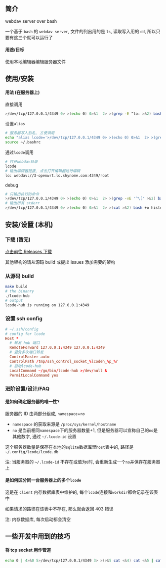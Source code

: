 ## 简介

webdav server over bash

一个基于 `bash` 的 `webdav server`, 文件的列出用的是 `ls`, 读取写入用的 `dd`, 所以只要有这三个就可以运行了

#### 用途/目标

使用本地编辑器编辑服务器文件

## 使用/安装

#### 用法 (在服务器上)

直接调用

```sh
>/dev/tcp/127.0.0.1/4349 0> >(echo 0) 0>&1  2> >(grep -E ^lo: >&2) bash +o history -i -s -- -x
```

设置`alias`

```sh
# 服务器写入别名, 方便调用
echo "alias lcode='>/dev/tcp/127.0.0.1/4349 0> >(echo 0) 0>&1  2> >(grep -E ^lo: >&2) bash +o history -i -s -- -x'" >> ~/.bashrc
source ~/.bashrc
```

通过`lcode`调用

```sh
# 打开webdav目录
lcode
# 输出编辑器链接, 点击打开编辑器进行编辑
lo: webdav://3-openwrt.lo.shynome.com:4349/root
```

debug

```sh
# 只输出执行的命令
>/dev/tcp/127.0.0.1/4349 0> >(echo 0) 0>&1  2> >(grep -vE '^\[' >&2) bash +o history -i -s -- -x
# 输出所有 stderr
>/dev/tcp/127.0.0.1/4349 0> >(echo 0) 0>&1  2> >(cat >&2) bash +o history -i -s -- -x
```

## 安装/设置 (本机)

### 下载 (暂无)

[点击前往 Releases 下载](https://github.com/vscode-lcode/lcode/releases)

其他架构的请从源码 build 或提出 issues 添加需要的架构

### 从源码 build

```sh
make build
# the binanry
./lcode-hub
# output
lcode-hub is running on 127.0.0.1:4349
```

### 设置 ssh config

```conf
# ~/.ssh/config
# config for lcode
Host *
  # 转发 hub 端口
  RemoteForward 127.0.0.1:4349 127.0.0.1:4349
  # 避免多次端口转发
  ControlMaster auto
  ControlPath /tmp/ssh_control_socket_%lcodeh_%p_%r
  # 启动lcode-hub
  LocalCommand ~/go/bin/lcode-hub >/dev/null &
  PermitLocalCommand yes
```

### 进阶设置/设计/FAQ

#### 是如何确定服务器的唯一性?

服务器的 ID 由两部分组成, `namespace`+`no`

- `namespace` 的获取来源是 `/proc/sys/kernel/hostname`
- `no` 是当前相同`namespace`下的服务器数量+1,
  但是服务器可以宣称自己的`no`是其他数字, 通过 `~/.lcode-id` 设置

这个服务器数量是保存在本地的`sqlite`数据库里`host`表中的, 路径是`~/.config/lcode/lcode.db`

注: 当服务器的 `~/.lcode-id` 不存在或值为`0`时, 会重新生成一个`no`并保存在服务器上

#### 是如何区分同一台服务器上的多个`lcode`

这是在 `client` 内存数据库表中维护的, 每个`lcode`连接和`workdir`都会记录在该表中

如果请求的路径在该表中不存在, 那么就会返回 403 错误

注: 内存数据库, 每次启动都会清空

## 一些开发中用到的技巧

#### 将 tcp socket 用作管道

```sh
echo 0 | 4>&0 5>/dev/tcp/127.0.0.1/4349 3> >(>&5 cat <&4) cat <&5 | cat
```
